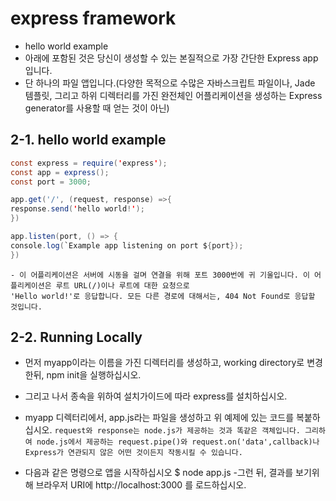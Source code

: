 # express framework
- hello world example
- 아래에 포함된 것은 당신이 생성할 수 있는 본질적으로 가장 간단한 Express app입니다.
- 단 하나의 파일 앱입니다.(다양한 목적으로 수많은 자바스크립트 파일이나, Jade 템플릿, 그리고 하위 디렉터리를 가진 
  완전체인 어플리케이션을 생성하는 Express generator를 사용할 때 얻는 것이 아닌)


## 2-1. hello world example
    
~~~Java Script
const express = require('express');
const app = express();
const port = 3000;

app.get('/', (request, response) =>{
response.send('hello world!');
})

app.listen(port, () => {
console.log(`Example app listening on port ${port});
})

~~~

    - 이 어플리케이션은 서버에 시동을 걸며 연결을 위해 포트 3000번에 귀 기울입니다. 이 어플리케이션은 루트 URL(/)이나 루트에 대한 요청으로
    'Hello world!'로 응답합니다. 모든 다른 경로에 대해서는, 404 Not Found로 응답할 것입니다. 
    
## 2-2. Running Locally

- 먼저 myapp이라는 이름을 가진 디렉터리를 생성하고, working directory로 변경한뒤, npm init을 실행하십시오. 
- 그리고 나서 종속을 위하여 설치가이드에 따라 express를 설치하십시오. 
- myapp 디렉터리에서, app.js라는 파일을 생성하고 위 예제에 있는 코드를 복붙하십시오.
`request와 response는 node.js가 제공하는 것과 똑같은 객체입니다. 그리하여 node.js에서 제공하는 request.pipe()와 request.on('data',callback)나 
 Express가 연관되지 않은 어떤 것이든지 작동시킬 수 있습니다.`
 
- 다음과 같은 명령으로 앱을 시작하십시오
$ node app.js
-그런 뒤, 결과를 보기위해 브라우저 URI에 http://localhost:3000 를 로드하십시오.


 
 
